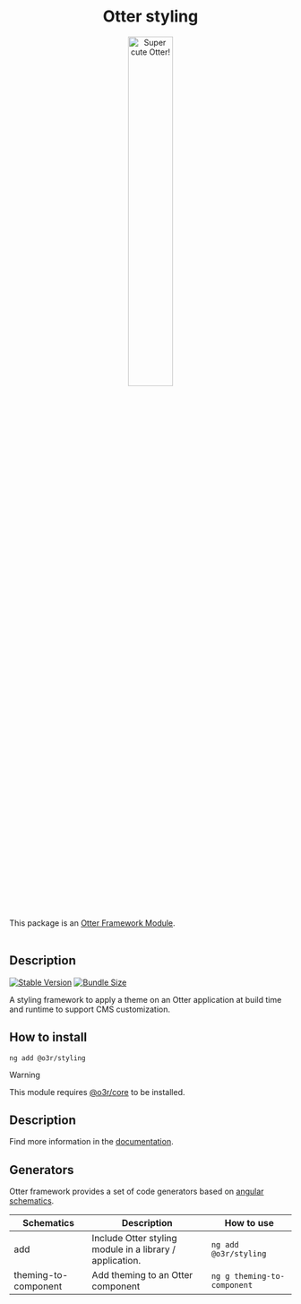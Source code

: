 <h1 align="center">Otter styling</h1>
<p align="center">
  <img src="https://raw.githubusercontent.com/AmadeusITGroup/otter/main/assets/logo/otter.png" alt="Super cute Otter!" width="40%"/>
</p>

This package is an [Otter Framework Module](https://github.com/AmadeusITGroup/otter/tree/main/docs/core/MODULE.md).
<br />
<br />

## Description

[![Stable Version](https://img.shields.io/npm/v/@o3r/styling?style=for-the-badge)](https://www.npmjs.com/package/@o3r/styling)
[![Bundle Size](https://img.shields.io/bundlephobia/min/@o3r/styling?color=green&style=for-the-badge)](https://www.npmjs.com/package/@o3r/styling)

A styling framework to apply a theme on an Otter application at build time and runtime to support CMS customization.

## How to install

```shell
ng add @o3r/styling
```

> [!WARNING]
> This module requires [@o3r/core](https://www.npmjs.com/package/@o3r/core) to be installed.

## Description

Find more information in the [documentation](https://github.com/AmadeusITGroup/otter/tree/main/docs/styling).

## Generators

Otter framework provides a set of code generators based on [angular schematics](https://angular.io/guide/schematics).

| Schematics                 | Description                                                    | How to use                        |
| -------------------------- | -------------------------------------------------------------- | --------------------------------- |
| add                        | Include Otter styling module in a library / application.       | `ng add @o3r/styling`             |
| theming-to-component       | Add theming to an Otter component                              | `ng g theming-to-component`       |
